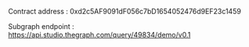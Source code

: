 Contract address : 0xd2c5AF9091dF056c7bD1654052476d9EF23c1459

Subgraph endpoint :  https://api.studio.thegraph.com/query/49834/demo/v0.1

